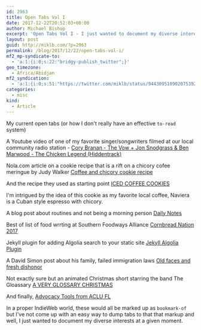 ```yaml
---
id: 2963
title: Open Tabs Vol I
date: 2017-12-22T20:52:03+00:00
author: Michael Bishop
excerpt: 'Open Tabs Vol I - I just wanted to document my diverse interests at a given moment.'
layout: post
guid: http://miklb.com/?p=2963
permalink: /blog/2017/12/22/open-tabs-vol-i/
mf2_mp-syndicate-to:
  - 'a:1:{i:0;s:22:"bridgy-publish_twitter";}'
geo_timezone:
  - Africa/Abidjan
mf2_syndication:
  - 'a:1:{i:0;s:51:"https://twitter.com/miklb/status/944309510902075392";}'
categories:
  - misc
kind:
  - Article
---
```

My current open tabs (or how I don't really have an effective `to-read` system)

A Youtube video of one of my favorite singer/songwriters filmed at our local community radio station - [Cory Branan - The Vow + Jon Snodgrass & Ben Marwood - The Chicken Legend (Hiddentrack)](https://www.youtube.com/watch?v=O5zwW-WGKvM&feature=youtu.be)

Nola.com article on a cookie recipe that is a rift on a chicory cofee meringue by Judy Walker [Coffee and chicory cookie recipe](http://www.nola.com/food/index.ssf/2017/12/coffee_and_chicory_cookie_reci.html)

And the recipe they used as starting point [ICED COFFEE COOKIES](https://www.pjscoffee.com/menu/iced-coffee-cookies/)

I'm intrigued by the idea of this cookie as my favorite local coffee, Naviera is a Cuban style espresso with chicory.

A blog post about routines and not being a morning person [Daily Notes](https://superyesmore.com/daily-notes-c718ad9855fa44e076b6832fd15fd61d)

Best of list of food wrrting at Southern Foodways Alliance [Cornbread Nation 2017](http://www.southernfoodways.org/cornbread-nation-2017/)

Jekyll plugin for adding Algolia search to your static site [Jekyll Algolia Plugin](https://github.com/algolia/jekyll-algolia)

A David Simon post about his family, failed immigration laws [Old faces and fresh dishonor](http://davidsimon.com/2376-2/)

Not exactly sure but an animated Christmas short starring the band The Gloassary [A VERY GLOSSARY CHRISTMAS](https://www.youtube.com/watch?v=uBTCb1dX4qA&feature=youtu.be)

And finally, [Advocacy Tools from ACLU FL](https://www.aclufl.org/en/resources/advocacy-tools)

In a proper IndieWeb world, these would all be marked up as `bookmark-of` but I've not come up with an easy way to dump tabs to that that markup and well, I just wanted to document my diverse interests at a given moment.